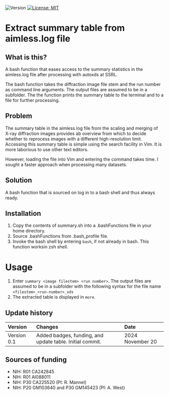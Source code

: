 ![Version](https://img.shields.io/static/v1?label=aimless-summary-table-extraction&message=0.0&color=brightcolor)
[![License: MIT](https://img.shields.io/badge/License-MIT-blue.svg)](https://opensource.org/licenses/MIT)

# Extract summary table from aimless.log file

## What is this?

A bash function that eases access to the summary statistics in the aimless.log file after processing with autoxds at SSRL.

The bash function takes the diffraction image file stem and the run number as command line arguments.
The output files are assumed to be in a subfolder.
The the function prints the summary table to the terminal and to a file for further processing.

## Problem

The summary table in the aimless.log file from the scaling and merging of X-ray diffraction images provides ab overview from which to decide whether to reprocess images with a different high-resolution limit.
Accessing this summary table is simple using the search facility in Vim.
It is more laborious to use other text editors.

However, loading the file into Vim and entering the command takes time.
I sought a faster approach when processing many datasets.

## Solution

A bash function that is sourced on log in to a bash shell and thus always ready.

## Installation

1. Copy the contents of summary.sh into a .bashFunctions file in your home directory.
2. Source .bashFunctions from .bash_profile file.
3. Invoke the bash shell by entering `bash`, if not already in bash. This function worksin zsh shell.

# Usage
1. Enter `summary <image filestem> <run number>`. The output files are assumed to be in a subfolder with the following syntax for the file name `<filestem>_<run-number>_xds`
2. The extracted table is displayed in `more`.


## Update history

|Version      | Changes                                                                                                                                                                         | Date                 |
|:-----------|:------------------------------------------------------------------------------------------------------------------------------------------|:--------------------|
| Version 0.1 |   Added badges, funding, and update table.  Initial commit.                                                                                                                | 2024 November 20  |

## Sources of funding

- NIH: R01 CA242845
- NIH: R01 AI088011
- NIH: P30 CA225520 (PI: R. Mannel)
- NIH: P20 GM103640 and P30 GM145423 (PI: A. West)
